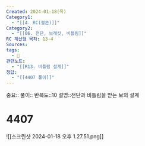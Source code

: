 ```yaml
---
Created: 2024-01-18(목)
Category1:
  - "[[4. RC(철콘)]]"
Category2:
  - "[[06. 전단, 브래킷, 비틀림]]"
RC 계산형 목차: 13-4
Sources: 
tags:
  - 🧮
관련노트:
  - "[[R13. 비틀림 설계]]"
정답:
  - "[[4407 풀이]]"
---
```

중요::
풀이::
반복도::10
설명::전단과 비틀림을 받는 보의 설계


#  4407

![[스크린샷 2024-01-18 오후 1.27.51.png]]